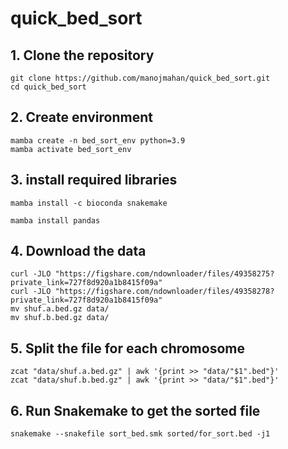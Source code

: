 # quick_bed_sort
## 1. Clone the repository
~~~
git clone https://github.com/manojmahan/quick_bed_sort.git
cd quick_bed_sort
~~~
## 2. Create environment
~~~
mamba create -n bed_sort_env python=3.9
mamba activate bed_sort_env
~~~
## 3. install required libraries
~~~
mamba install -c bioconda snakemake
~~~
~~~
mamba install pandas
~~~

## 4. Download the data
~~~
curl -JLO "https://figshare.com/ndownloader/files/49358275?private_link=727f8d920a1b8415f09a"
curl -JLO "https://figshare.com/ndownloader/files/49358278?private_link=727f8d920a1b8415f09a"
mv shuf.a.bed.gz data/
mv shuf.b.bed.gz data/
~~~

## 5. Split the file for each chromosome
~~~
zcat "data/shuf.a.bed.gz" | awk '{print >> "data/"$1".bed"}'
zcat "data/shuf.b.bed.gz" | awk '{print >> "data/"$1".bed"}'
~~~

## 6. Run Snakemake to get the sorted file
~~~
snakemake --snakefile sort_bed.smk sorted/for_sort.bed -j1
~~~
